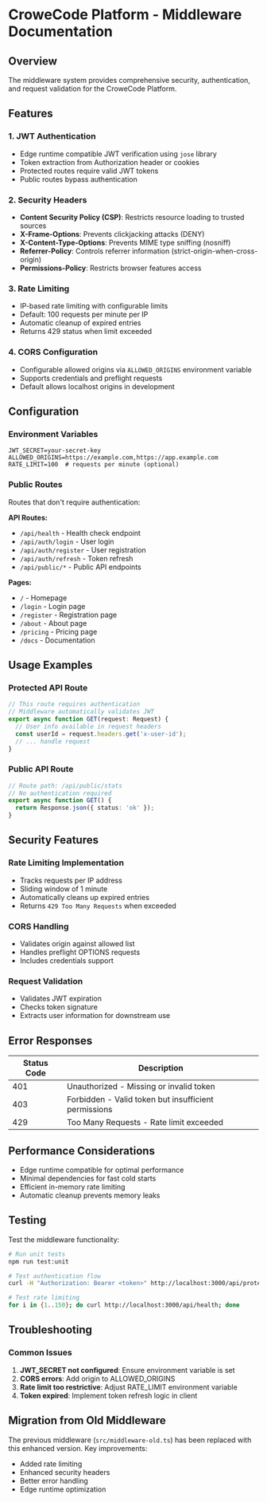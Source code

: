 # CroweCode Platform - Middleware Documentation

## Overview
The middleware system provides comprehensive security, authentication, and request validation for the CroweCode Platform.

## Features

### 1. JWT Authentication
- Edge runtime compatible JWT verification using `jose` library
- Token extraction from Authorization header or cookies
- Protected routes require valid JWT tokens
- Public routes bypass authentication

### 2. Security Headers
- **Content Security Policy (CSP)**: Restricts resource loading to trusted sources
- **X-Frame-Options**: Prevents clickjacking attacks (DENY)
- **X-Content-Type-Options**: Prevents MIME type sniffing (nosniff)
- **Referrer-Policy**: Controls referrer information (strict-origin-when-cross-origin)
- **Permissions-Policy**: Restricts browser features access

### 3. Rate Limiting
- IP-based rate limiting with configurable limits
- Default: 100 requests per minute per IP
- Automatic cleanup of expired entries
- Returns 429 status when limit exceeded

### 4. CORS Configuration
- Configurable allowed origins via `ALLOWED_ORIGINS` environment variable
- Supports credentials and preflight requests
- Default allows localhost origins in development

## Configuration

### Environment Variables
```env
JWT_SECRET=your-secret-key
ALLOWED_ORIGINS=https://example.com,https://app.example.com
RATE_LIMIT=100  # requests per minute (optional)
```

### Public Routes
Routes that don't require authentication:

**API Routes:**
- `/api/health` - Health check endpoint
- `/api/auth/login` - User login
- `/api/auth/register` - User registration
- `/api/auth/refresh` - Token refresh
- `/api/public/*` - Public API endpoints

**Pages:**
- `/` - Homepage
- `/login` - Login page
- `/register` - Registration page
- `/about` - About page
- `/pricing` - Pricing page
- `/docs` - Documentation

## Usage Examples

### Protected API Route
```typescript
// This route requires authentication
// Middleware automatically validates JWT
export async function GET(request: Request) {
  // User info available in request headers
  const userId = request.headers.get('x-user-id');
  // ... handle request
}
```

### Public API Route
```typescript
// Route path: /api/public/stats
// No authentication required
export async function GET() {
  return Response.json({ status: 'ok' });
}
```

## Security Features

### Rate Limiting Implementation
- Tracks requests per IP address
- Sliding window of 1 minute
- Automatically cleans up expired entries
- Returns `429 Too Many Requests` when exceeded

### CORS Handling
- Validates origin against allowed list
- Handles preflight OPTIONS requests
- Includes credentials support

### Request Validation
- Validates JWT expiration
- Checks token signature
- Extracts user information for downstream use

## Error Responses

| Status Code | Description |
|------------|-------------|
| 401 | Unauthorized - Missing or invalid token |
| 403 | Forbidden - Valid token but insufficient permissions |
| 429 | Too Many Requests - Rate limit exceeded |

## Performance Considerations
- Edge runtime compatible for optimal performance
- Minimal dependencies for fast cold starts
- Efficient in-memory rate limiting
- Automatic cleanup prevents memory leaks

## Testing
Test the middleware functionality:
```bash
# Run unit tests
npm run test:unit

# Test authentication flow
curl -H "Authorization: Bearer <token>" http://localhost:3000/api/protected

# Test rate limiting
for i in {1..150}; do curl http://localhost:3000/api/health; done
```

## Troubleshooting

### Common Issues
1. **JWT_SECRET not configured**: Ensure environment variable is set
2. **CORS errors**: Add origin to ALLOWED_ORIGINS
3. **Rate limit too restrictive**: Adjust RATE_LIMIT environment variable
4. **Token expired**: Implement token refresh logic in client

## Migration from Old Middleware
The previous middleware (`src/middleware-old.ts`) has been replaced with this enhanced version. Key improvements:
- Added rate limiting
- Enhanced security headers
- Better error handling
- Edge runtime optimization